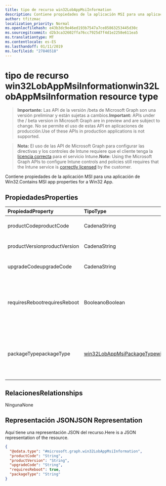 ```yaml
---
title: tipo de recurso win32LobAppMsiInformation
description: Contiene propiedades de la aplicación MSI para una aplicación de Win32.
author: tfitzmac
localization_priority: Normal
ms.openlocfilehash: e43b3dc9e46ed193b7547a7ce85863253445d30c
ms.sourcegitcommit: d2b3ca32602ffa76cc7925d7f4d1e2258e611ea5
ms.translationtype: MT
ms.contentlocale: es-ES
ms.lasthandoff: 01/11/2019
ms.locfileid: "27846518"
---
```

# <a name="win32lobappmsiinformation-resource-type"></a><span data-ttu-id="1db7f-103">tipo de recurso win32LobAppMsiInformation</span><span class="sxs-lookup"><span data-stu-id="1db7f-103">win32LobAppMsiInformation resource type</span></span>

> <span data-ttu-id="1db7f-104">**Importante:** Las API de la versión /beta de Microsoft Graph son una versión preliminar y están sujetas a cambios.</span><span class="sxs-lookup"><span data-stu-id="1db7f-104">**Important:** APIs under the / beta version in Microsoft Graph are in preview and are subject to change.</span></span> <span data-ttu-id="1db7f-105">No se permite el uso de estas API en aplicaciones de producción.</span><span class="sxs-lookup"><span data-stu-id="1db7f-105">Use of these APIs in production applications is not supported.</span></span>

> <span data-ttu-id="1db7f-106">**Nota:** El uso de las API de Microsoft Graph para configurar las directivas y los controles de Intune requiere que el cliente tenga la [licencia correcta](https://go.microsoft.com/fwlink/?linkid=839381) para el servicio Intune.</span><span class="sxs-lookup"><span data-stu-id="1db7f-106">**Note:** Using the Microsoft Graph APIs to configure Intune controls and policies still requires that the Intune service is [correctly licensed](https://go.microsoft.com/fwlink/?linkid=839381) by the customer.</span></span>

<span data-ttu-id="1db7f-107">Contiene propiedades de la aplicación MSI para una aplicación de Win32.</span><span class="sxs-lookup"><span data-stu-id="1db7f-107">Contains MSI app properties for a Win32 App.</span></span>
## <a name="properties"></a><span data-ttu-id="1db7f-108">Propiedades</span><span class="sxs-lookup"><span data-stu-id="1db7f-108">Properties</span></span>
|<span data-ttu-id="1db7f-109">Propiedad</span><span class="sxs-lookup"><span data-stu-id="1db7f-109">Property</span></span>|<span data-ttu-id="1db7f-110">Tipo</span><span class="sxs-lookup"><span data-stu-id="1db7f-110">Type</span></span>|<span data-ttu-id="1db7f-111">Description</span><span class="sxs-lookup"><span data-stu-id="1db7f-111">Description</span></span>|
|:---|:---|:---|
|<span data-ttu-id="1db7f-112">productCode</span><span class="sxs-lookup"><span data-stu-id="1db7f-112">productCode</span></span>|<span data-ttu-id="1db7f-113">Cadena</span><span class="sxs-lookup"><span data-stu-id="1db7f-113">String</span></span>|<span data-ttu-id="1db7f-114">El código de producto MSI.</span><span class="sxs-lookup"><span data-stu-id="1db7f-114">The MSI product code.</span></span>|
|<span data-ttu-id="1db7f-115">productVersion</span><span class="sxs-lookup"><span data-stu-id="1db7f-115">productVersion</span></span>|<span data-ttu-id="1db7f-116">Cadena</span><span class="sxs-lookup"><span data-stu-id="1db7f-116">String</span></span>|<span data-ttu-id="1db7f-117">La versión del producto MSI.</span><span class="sxs-lookup"><span data-stu-id="1db7f-117">The MSI product version.</span></span>|
|<span data-ttu-id="1db7f-118">upgradeCode</span><span class="sxs-lookup"><span data-stu-id="1db7f-118">upgradeCode</span></span>|<span data-ttu-id="1db7f-119">Cadena</span><span class="sxs-lookup"><span data-stu-id="1db7f-119">String</span></span>|<span data-ttu-id="1db7f-120">El código de actualización MSI.</span><span class="sxs-lookup"><span data-stu-id="1db7f-120">The MSI upgrade code.</span></span>|
|<span data-ttu-id="1db7f-121">requiresReboot</span><span class="sxs-lookup"><span data-stu-id="1db7f-121">requiresReboot</span></span>|<span data-ttu-id="1db7f-122">Booleano</span><span class="sxs-lookup"><span data-stu-id="1db7f-122">Boolean</span></span>|<span data-ttu-id="1db7f-123">Si la aplicación MSI requiere que el equipo que reiniciar para completar la instalación.</span><span class="sxs-lookup"><span data-stu-id="1db7f-123">Whether the MSI app requires the machine to reboot to complete installation.</span></span>|
|<span data-ttu-id="1db7f-124">packageType</span><span class="sxs-lookup"><span data-stu-id="1db7f-124">packageType</span></span>|[<span data-ttu-id="1db7f-125">win32LobAppMsiPackageType</span><span class="sxs-lookup"><span data-stu-id="1db7f-125">win32LobAppMsiPackageType</span></span>](../resources/intune-apps-win32lobappmsipackagetype.md)|<span data-ttu-id="1db7f-126">El tipo de paquete MSI.</span><span class="sxs-lookup"><span data-stu-id="1db7f-126">The MSI package type.</span></span> <span data-ttu-id="1db7f-127">Los valores posibles son: `perMachine`, `perUser` y `dualPurpose`.</span><span class="sxs-lookup"><span data-stu-id="1db7f-127">Possible values are: `perMachine`, `perUser`, `dualPurpose`.</span></span>|

## <a name="relationships"></a><span data-ttu-id="1db7f-128">Relaciones</span><span class="sxs-lookup"><span data-stu-id="1db7f-128">Relationships</span></span>
<span data-ttu-id="1db7f-129">Ninguna</span><span class="sxs-lookup"><span data-stu-id="1db7f-129">None</span></span>
## <a name="json-representation"></a><span data-ttu-id="1db7f-130">Representación JSON</span><span class="sxs-lookup"><span data-stu-id="1db7f-130">JSON Representation</span></span>
<span data-ttu-id="1db7f-131">Aquí tiene una representación JSON del recurso.</span><span class="sxs-lookup"><span data-stu-id="1db7f-131">Here is a JSON representation of the resource.</span></span>
<!-- {
  "blockType": "resource",
  "@odata.type": "microsoft.graph.win32LobAppMsiInformation"
}
-->
``` json
{
  "@odata.type": "#microsoft.graph.win32LobAppMsiInformation",
  "productCode": "String",
  "productVersion": "String",
  "upgradeCode": "String",
  "requiresReboot": true,
  "packageType": "String"
}
```





